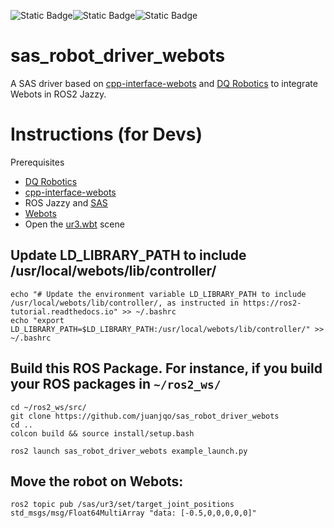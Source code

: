 ![Static Badge](https://img.shields.io/badge/status-experimental-critical)![Static Badge](https://img.shields.io/badge/Written_in-C%2B%2B17-blue)![Static Badge](https://img.shields.io/badge/Webots-R2025a-orange)

# sas_robot_driver_webots

A SAS driver based on [cpp-interface-webots](https://github.com/juanjqo/cpp-interface-webots) and [DQ Robotics](https://github.com/dqrobotics/cpp) to integrate Webots in ROS2 Jazzy.


# Instructions (for Devs)

Prerequisites
- [DQ Robotics](https://github.com/dqrobotics/cpp)
- [cpp-interface-webots](https://github.com/juanjqo/cpp-interface-webots)
- ROS Jazzy and [SAS](https://smartarmstack.github.io/)
- [Webots](https://cyberbotics.com/) 
- Open the [ur3.wbt](https://github.com/juanjqo/sas_robot_driver_webots/blob/main/worlds/ur3.wbt) scene

## Update LD_LIBRARY_PATH to include /usr/local/webots/lib/controller/

```shell
echo "# Update the environment variable LD_LIBRARY_PATH to include /usr/local/webots/lib/controller/, as instructed in https://ros2-tutorial.readthedocs.io" >> ~/.bashrc
echo "export LD_LIBRARY_PATH=$LD_LIBRARY_PATH:/usr/local/webots/lib/controller/" >> ~/.bashrc
```

## Build this ROS Package. For instance, if you build your ROS packages in `~/ros2_ws/`
``` shell
cd ~/ros2_ws/src/
git clone https://github.com/juanjqo/sas_robot_driver_webots
cd ..
colcon build && source install/setup.bash
```

```shell
ros2 launch sas_robot_driver_webots example_launch.py 
```

## Move the robot on Webots:

```shell
ros2 topic pub /sas/ur3/set/target_joint_positions std_msgs/msg/Float64MultiArray "data: [-0.5,0,0,0,0,0]"
```
